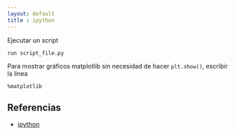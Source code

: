 ```yaml
---
layout: default
title : ipython
---
```


Ejecutar un script

    run script_file.py

Para mostrar gráficos matplotlib sin necesidad de hacer `plt.show()`, escribir la linea

    %matplotlib

## Referencias

* [ipython](http://ipython.org/)
